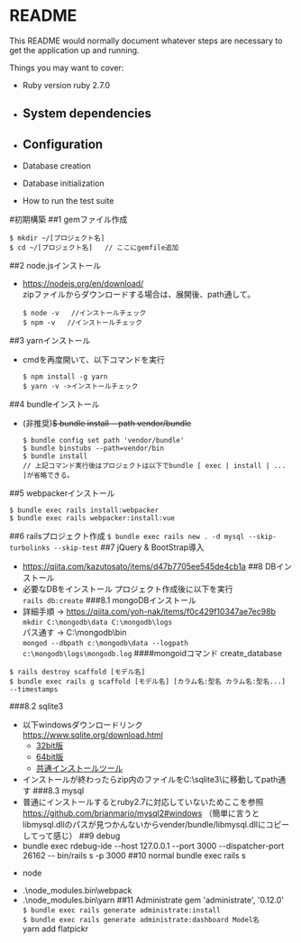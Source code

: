# README

This README would normally document whatever steps are necessary to get the
application up and running.

Things you may want to cover:

* Ruby version
  ruby 2.7.0
* System dependencies
  -
* Configuration
  -
* Database creation

* Database initialization

* How to run the test suite

#初期構築
##1 gemファイル作成
```
$ mkdir ~/[プロジェクト名]
$ cd ~/[プロジェクト名]   // ここにgemfile追加
```
##2 node.jsインストール
- https://nodejs.org/en/download/  
    zipファイルからダウンロードする場合は、展開後、path通して。
    ```
    $ node -v   //インストールチェック
    $ npm -v   //インストールチェック
    ```
##3 yarnインストール
- cmdを再度開いて、以下コマンドを実行  
    ```
    $ npm install -g yarn  
    $ yarn -v ->インストールチェック
    ```  
##4 bundleインストール
- (非推奨)~~$ bundle install --path vendor/bundle~~
    ```
    $ bundle config set path 'vendor/bundle'
    $ bundle binstubs --path=vendor/bin  
    $ bundle install
    // 上記コマンド実行後はプロジェクトは以下でbundle [ exec | install | ... ]が省略できる。
    ```
##5 webpackerインストール
```
$ bundle exec rails install:webpacker
$ bundle exec rails webpacker:install:vue
```
##6 railsプロジェクト作成
`$ bundle exec rails new . -d mysql --skip-turbolinks --skip-test`
##7 jQuery & BootStrap導入
- https://qiita.com/kazutosato/items/d47b7705ee545de4cb1a
##8 DBインストール
- 必要なDBをインストール
プロジェクト作成後に以下を実行  
`rails db:create`
###8.1 mongoDBインストール
- 詳細手順 -> https://qiita.com/yoh-nak/items/f0c429f10347ae7ec98b
`mkdir C:\mongodb\data C:\mongodb\logs`  
パス通す -> C:\mongodb\bin  
`mongod --dbpath c:\mongodb\data --logpath c:\mongodb\logs\mongodb.log`
####mongoidコマンド
create_database
```
$ rails destroy scaffold [モデル名]
$ bundle exec rails g scaffold [モデル名] [カラム名:型名 カラム名:型名...] --timestamps
```
###8.2 sqlite3
- 以下windowsダウンロードリンク  
    https://www.sqlite.org/download.html
    - [32bit版](https://www.sqlite.org/2020/sqlite-dll-win32-x86-3320300.zip)  
    - [64bit版](https://www.sqlite.org/2020/sqlite-dll-win64-x64-3320300.zip)  
    - [共通インストールツール](https://www.sqlite.org/2020/sqlite-tools-win32-x86-3320300.zip)
 - インストールが終わったらzip内のファイルをC:\sqlite3\に移動してpath通す
###8.3 mysql
 - 普通にインストールするとruby2.7に対応していないためここを参照
 https://github.com/brianmario/mysql2#windows
 （簡単に言うとlibmysql.dllのパスが見つかんないからvender/bundle/libmysql.dllにコピーしてって感じ）
##9 debug
- bundle exec rdebug-ide --host 127.0.0.1 --port 3000 --dispatcher-port 26162 -- bin/rails s -p 3000
##10 normal
bundle exec rails s
* node
- .\node_modules\.bin\webpack
- .\node_modules\.bin\yarn
##11 Administrate
gem 'administrate', '0.12.0'  
`$ bundle exec rails generate administrate:install`  
`$ bundle exec rails generate administrate:dashboard Model名`  
yarn add flatpickr